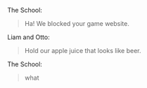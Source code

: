 The School:
> Ha! We blocked your game website.

Liam and Otto:
> Hold our apple juice that looks like beer.

The School:
> what
